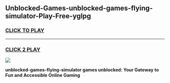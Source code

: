 
## Unblocked-Games-unblocked-games-flying-simulator-Play-Free-yglpg
<h3>
<a href="https://premium76.site?title=unblocked-games-flying-simulator&ref=19M">CLICK TO PLAY</a></h3>
<hr>

<h3>
<a href="https://premium76.site?title=unblocked-games-flying-simulator&ref=19M">CLICK 2 PLAY</a>
  
</h3>

<a href="https://premium76.site?title=unblocked-games-flying-simulator&ref=19M"><img src="https://clearcache.store/games.png"></a>


**unblocked-games-flying-simulator games unblocked: Your Gateway to Fun and Accessible Online Gaming**
